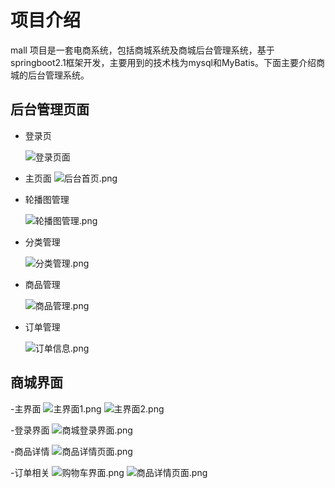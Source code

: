 # 项目介绍
mall 项目是一套电商系统，包括商城系统及商城后台管理系统，基于springboot2.1框架开发，主要用到的技术栈为mysql和MyBatis。下面主要介绍商城的后台管理系统。


## 后台管理页面



- 登录页

	![登录页面](https://i.loli.net/2020/05/25/ar6fBQVLIljDiKd.png)
	
- 主页面
	![后台首页.png](https://i.loli.net/2020/05/25/jORKzXB8onmP9Th.png)

- 轮播图管理

	![轮播图管理.png](https://i.loli.net/2020/05/25/DyQJHfZixY6juz5.png)
	

- 分类管理

	![分类管理.png](https://i.loli.net/2020/05/25/il7LQh5u3cZgjwM.png)

- 商品管理

	![商品管理.png](https://i.loli.net/2020/05/25/3C8o4SkEUHGzePK.png)

- 订单管理

	![订单信息.png](https://i.loli.net/2020/05/25/za5B8HuGE3QWXMd.png)

## 商城界面

-主界面
	![主界面1.png](https://i.loli.net/2020/05/25/HyKfOz4tnTWM3Y5.png)
	![主界面2.png](https://i.loli.net/2020/05/25/1CN7OwI9XmBPdJ3.png)
	
-登录界面
	![商城登录界面.png](https://i.loli.net/2020/05/25/r1vRGPbDtcl7qpU.png)
	
-商品详情
	![商品详情页面.png](https://i.loli.net/2020/05/25/vsKMS4RBEfH67VQ.png)
	
-订单相关
	![购物车界面.png](https://i.loli.net/2020/05/25/2Swe8tgdLEXihNT.png)
	![商品详情页面.png](https://i.loli.net/2020/05/25/vsKMS4RBEfH67VQ.png)
	
